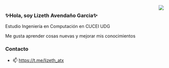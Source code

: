 
<img align="right" src="https://github-readme-stats.vercel.app/api/top-langs/?username=Lizethatx&langs_count=5&theme=tokyonight">

### ✨Hola, soy Lizeth Avendaño Garcia✨
Estudio Ingeniería en Computación en CUCEI UDG 

Me gusta aprender cosas nuevas y mejorar mis conocimientos




### Contacto

- 📫 https://t.me/lizeth_atx 

<!--[![My GitHub Stats](https://github-readme-stats.vercel.app/api/?username=Lizethatx&count_private=true&theme=tokyonight&showicons=true)]() !-->

<!--
**Lizethatx/Lizethatx** is a ✨ _special_ ✨ repository because its `README.md` (this file) appears on your GitHub profile.

Here are some ideas to get you started:

- 🔭 I’m currently working on ...
- 🌱 I’m currently learning ...
- 👯 I’m looking to collaborate on ...
- 🤔 I’m looking for help with ...
- 💬 Ask me about ...
- 📫 How to reach me: ...
- 😄 Pronouns: ...
- ⚡ Fun fact: ...
-->
